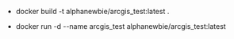 - docker build -t alphanewbie/arcgis_test:latest .

- docker run -d --name arcgis_test alphanewbie/arcgis_test:latest
